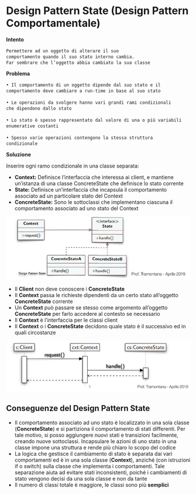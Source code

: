 # Design Pattern State (Design Pattern Comportamentale)

**Intento**

    Permettere ad un oggetto di alterare il suo
    comportamento quando il suo stato interno cambia. 
    Far sembrare che l’oggetto abbia cambiato la sua classe 

**Problema**

    • Il comportamento di un oggetto dipende dal suo stato e il
    comportamento deve cambiare a run-time in base al suo stato

    • Le operazioni da svolgere hanno vari grandi rami condizionali
    che dipendono dallo stato

    • Lo stato è spesso rappresentato dal valore di una o più variabili
    enumerative costanti
    
    • Spesso varie operazioni contengono la stessa struttura
    condizionale

**Soluzione**

Inserire ogni ramo condizionale in una classe separata:

* **Context:** Definisce l’interfaccia che interessa ai client, e mantiene
un’istanza di una classe ConcreteState che definisce lo stato corrente
* **State:** Definisce un’interfaccia che incapsula il comportamento
associato ad un particolare stato del Context
* **ConcreteState:** Sono le sottoclassi che implementano ciascuna il
comportamento associato ad uno stato del Context

<p align="center">
    <img src="./img/State.PNG">
</p>

* Il **Client** non deve conoscere i **ConcreteState**
* Il **Context** passa le richieste dipendenti da un certo stato all’oggetto **ConcreteState** corrente
* Un **Context** può passare se stesso come argomento all’oggetto
**ConcreteState** per farlo accedere al contesto se necessario
* Il **Context** è l’interfaccia per le classi client
* Il **Context** o i **ConcreteState** decidono quale stato è il successivo ed in quali circostanze

<p align="center">
    <img src="./img/State_Sequenziale.PNG">
</p>


## Conseguenze del Design Pattern State

* Il comportamento associato ad uno stato è localizzato in una sola
classe (**ConcreteState**) e si partiziona il comportamento di stati
differenti. Per tale motivo, si posso aggiungere nuovi stati e
transizioni facilmente, creando nuove sottoclassi. Incapsulare le
azioni di uno stato in una classe impone una struttura e rende più
chiaro lo scopo del codice
* La logica che gestisce il cambiamento di stato è separata dai vari
comportamenti ed è in una sola classe (**Context**), anziché (con
istruzioni if o switch) sulla classe che implementa i comportamenti.
Tale separazione aiuta ad evitare stati inconsistenti, poiché i
cambiamenti di stato vengono decisi da una sola classe e non da
tante
* Il numero di classi totale è maggiore, le classi sono più **semplici**
